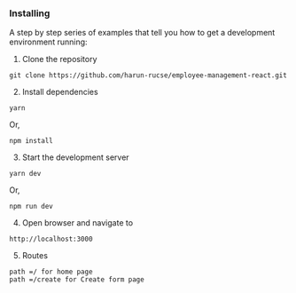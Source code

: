 ### Installing

A step by step series of examples that tell you how to get a development environment running:

1. Clone the repository

```
git clone https://github.com/harun-rucse/employee-management-react.git
```

2. Install dependencies

```
yarn
```

Or,

```
npm install
```

3. Start the development server

```
yarn dev
```

Or,

```
npm run dev
```

4. Open browser and navigate to

```
http://localhost:3000
```

5. Routes

```
path =/ for home page
path =/create for Create form page
```
